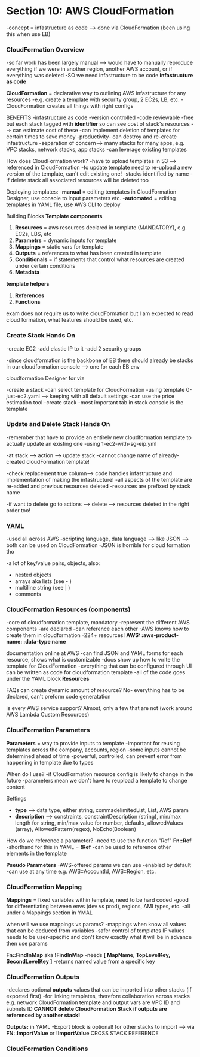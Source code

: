 # Section 10: AWS CloudFormation 
-concept = infastructure as code --> done via CloudFormation (been using this when use EB)

### CloudFormation Overview
-so far work has been largely manual --> would have to manually reproduce everything if we were in another region, another AWS account, or if everything was deleted
-SO we need infastructure to be code **infastructure as code**

**CloudFormation** = declarative way to outlining AWS infastructure for any resources 
-e.g. create a template with security group, 2 EĆ2s, LB, etc. 
-CloudFormation creates all things with right configs

BENEFITS
-infastructure as code
-version controlled 
-code reviewable 
-free but each stack tagged with **identifier** so can see cost of stack's resources --> can estimate cost of these 
-can implement deletion of templates for certain times to save money 
-productivity- can destroy and re-create infastructure 
-separation of concern--> many stacks for many apps, e.g. VPC stacks, network stacks, app stacks
-can leverage existing templates

How does CloudFormation work? 
-have to upload templates in S3 --> referenced in CloudFormation 
-to update template need to re-upload a new version of the template, can't edit existing one!
-stacks identified by name 
-if delete stack all associated resources will be deleted too 

Deploying templates: 
-**manual** = editing templates in CloudFormation Designer, use console to input parameters etc. 
-**automated** = editing templates in YAML file, use AWS CLI to deploy

Building Blocks
**Template components** 
1. **Resources** = aws resources declared in template (MANDATORY), e.g. EC2s, LBS, etc
1. **Parametrs** = dynamic inputs for template 
1. **Mappings** = static vars for template 
1. **Outputs** = references to what has been created in template
1. **Conditionals** = if statements that control what resources are created under certain conditions 
1. **Metadata** 

**template helpers** 
1. **References**
1. **Functions** 

exam does not require us to write cloudFormation but I am expected to read cloud formation, what features should be used, etc. 

### Create Stack Hands On 
-create EC2
-add elastic IP to it 
-add 2 security groups 

-since cloudformation is the backbone of EB there should already be stacks in our cloudformation console --> one for each EB env 

cloudformation Designer for viz 

-create a stack 
-can select template for CloudFormation
-using template 0-just-ec2.yaml --> keeping with all default settings
-can use the price estimation tool 
-create stack 
-most important tab in stack console is the template 

### Update and Delete Stack Hands On 
-remember that have to provide an entirely new cloudformation template to actually update an existing one 
-using 1-ec2-with-sg-eip.yml 

-at stack --> action --> update stack 
-cannot change name of already-created cloudFormation template!

-check replacement true column--> code handles infastructure and implementation of making the infastructure! 
-all aspects of the template are re-added and previous resources deleted
-resources are prefixed by stack name

-if want to delete go to actions --> delete --> resources deleted in the right order too! 

### YAML 
-used all across AWS 
-scripting language, data language --> like JSON --> both can be used on CloudFormation
-JSON is horrible for cloud formation tho 

-a lot of key/value pairs, objects, also:
* nested objects
* arrays aka lists (see - )
* multiline string (see | )
* comments 

### CloudFormation Resources (components)
-core of cloudformation template, mandatory 
-represent the different AWS components 
-are declared 
-can reference each other 
-AWS knows how to create them in cloudformation 
-224+ resources! **AWS: :aws-product-name: :data-type name**

documentation online at AWS
-can find JSON and YAML forms for each resource, shows what is customizable 
-docs show up how to write the template for CloudFormation
-everything that can be configured through UI can be written as code for cloudformation template
-all of the code goes under the YAML block **Resources**

FAQs
can create dynamic amount of resource? No- everything has to be declared, can't preform code generatation 

is every AWS service support? Almost, only a few that are not (work around AWS Lambda Custom Resources)

### CloudFormation Parameters 
**Parameters** = way to provide inputs to template 
-important for reusing templates across the company, accounts, region 
-some inputs cannot be determined ahead of time
-powerful, controlled, can prevent error from happening in template due to types

When do I use? 
-if CloudFormation resource config is likely to change in the future 
-parameters mean we don't have to reupload a template to change content


Settings
* **type** --> data type, either string, commadelimitedList, List<type>, AWS param
* **description** --> constraints, constraintDescription (string), min/max length for string, min/max value for number, defaults, allowedValues (array), AllowedPattern(regex), NoEcho(Boolean)

How do we reference a parameter? 
-need to use the function "Ref" **Fn::Ref**
-shorthand for this in YAML = **!Ref**
-can be used to reference other elements in the template

**Pseudo Parameters**
-AWS-offered params we can use 
-enabled by default 
-can use at any time
e.g. AWS::AccountId, AWS::Region, etc.

### CloudFormation Mapping 
**Mappings** = fixed variables within template, need to be hard coded
-good for differentiating between envs (dev vs prod), regions, AMI types, etc. 
-all under a Mappings section in YMAL 

when will we use mappings vs params? 
-mappings when know all values that can be deduced from variables
-safer control of templates
IF values needs to be user-specific and don't know exactly what it will be in advance then use params 

**Fn::FindInMap** aka **!FindInMap** 
-needs **[ MapName, TopLevelKey, SecondLevelKey ]**
-returns named value from a specific key 

### CloudFormation Outputs
-declares optional **outputs** values that can be imported into other stacks (if exported first)
-for linking templates, therefore collaboration across stacks
e.g. network CloudFormation template and output vars are VPC ID and subnets ID
**CANNOT delete CloudFormation Stack if outputs are referenced by another stack!**

**Outputs:** in YAML
-Export block is optional! for other stacks to import --> via **FN::ImportValue** or **!ImportValue**
CROSS STACK REFERENCE

### CloudFormation Conditions 

